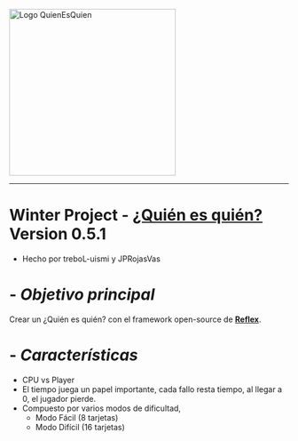 <p aling="center">
    <img width="300" src="https://procomun.intef.es/files/articulos/guess_who_logo_side_es_b.jpg" alt="Logo QuienEsQuien">
</p>

<hr>

# **Winter Project - [¿Quién es quién?](https://es.wikipedia.org/wiki/Guess_Who%3F) Version 0.5.1**
- Hecho por treboL-uismi y JPRojasVas

# - *Objetivo principal*
Crear un ¿Quién es quién? con el framework open-source de **[Reflex](https://reflex.dev/)**.

# - *Características*
+ CPU vs Player
+ El tiempo juega un papel importante, cada fallo resta tiempo, al llegar a 0, el jugador       pierde.
+ Compuesto por varios modos de dificultad,
    - Modo Fácil (8 tarjetas)
    - Modo Difícil (16 tarjetas)
